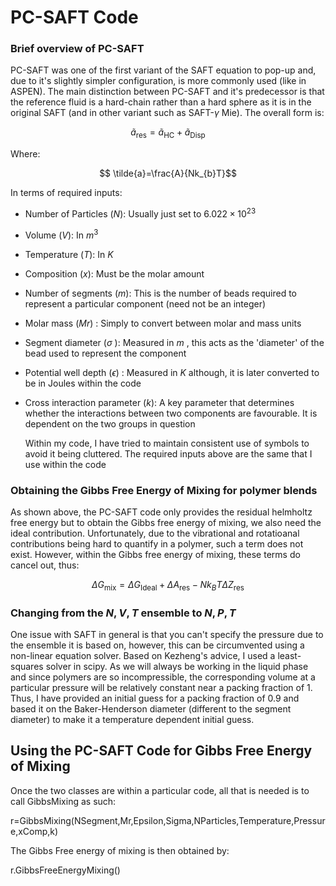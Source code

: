 # PC-SAFT Code

### Brief overview of PC-SAFT

PC-SAFT was one of the first variant of the SAFT equation to pop-up and, due to it's slightly simpler configuration, is more commonly used (like in ASPEN). The main distinction between PC-SAFT and it's predecessor is that the reference fluid is a hard-chain rather than a hard sphere as it is in the original SAFT (and in other variant such as SAFT-$\gamma$ Mie). The overall form is:

$$ \tilde{a}_{\mathrm{res}}=\tilde{a}_{\mathrm{HC}}+\tilde{a}_{\mathrm{Disp}}$$

Where:

$$ \tilde{a}=\frac{A}{Nk_{b}T}$$

In terms of required inputs:

* Number of Particles ($N$): Usually just set to $6.022\times 10^{23}$

* Volume ($V$): In $m^{3}$

* Temperature ($T$): In $K$

* Composition ($x$): Must be the molar amount

* Number of segments ($m$): This is the number of beads required to represent a particular component (need not be an integer)

* Molar mass ($Mr$) : Simply to convert between molar and mass units

* Segment diameter ($\sigma$ ): Measured in $m$ , this acts as the 'diameter' of the bead used to represent the component

* Potential well depth ($\epsilon$) : Measured in $K$ although, it is later converted to be in Joules within the code

* Cross interaction parameter ($k$): A key parameter that determines whether the interactions between two components are favourable. It is dependent on the two groups in question

  Within my code, I have tried to maintain consistent use of symbols to avoid it being cluttered. The required inputs above are the same that I use within the code

### Obtaining the Gibbs Free Energy of Mixing for polymer blends

As shown above, the PC-SAFT code only provides the residual helmholtz free energy but to obtain the Gibbs free energy of mixing, we also need the ideal contribution. Unfortunately, due to the vibrational and rotatioanal contributions being hard to quantify in a polymer, such a term does not exist. However, within the Gibbs free energy of mixing, these terms do cancel out, thus:

$$\Delta G_{\mathrm{mix}}=\Delta G_{\mathrm{Ideal}}+\Delta A_{\mathrm{res}}-Nk_{B}T\Delta Z_{\mathrm{res}}$$

### Changing from the $N,V,T$ ensemble to $N,P,T$ 

One issue with SAFT in general is that you can't specify the pressure due to the ensemble it is based on, however, this can be circumvented using a non-linear equation solver. Based on Kezheng's advice, I used a least-squares solver in scipy. As we will always be working in the liquid phase and since polymers are so incompressible, the corresponding volume at a particular pressure will be relatively constant near a packing fraction of 1. Thus, I have provided an initial guess for a packing fraction of 0.9 and based it on the Baker-Henderson diameter (different to the segment diameter) to make it a temperature dependent initial guess.

## Using the PC-SAFT Code for Gibbs Free Energy of Mixing

Once the two classes are within a particular code, all that is needed is to call GibbsMixing as such:

r=GibbsMixing(NSegment,Mr,Epsilon,Sigma,NParticles,Temperature,Pressure,xComp,k)

The Gibbs Free energy of mixing is then obtained by:

r.GibbsFreeEnergyMixing()